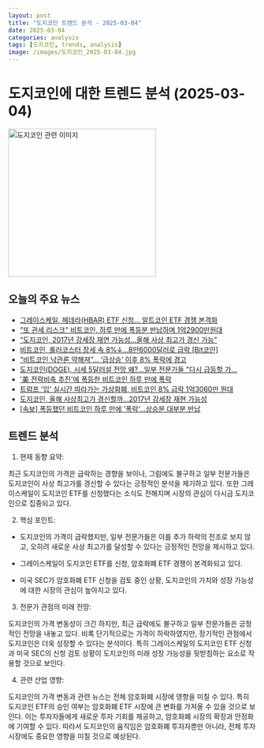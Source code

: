 ```yaml
---
layout: post
title: "도지코인 트렌드 분석 - 2025-03-04"
date: 2025-03-04
categories: analysis
tags: [도지코인, trends, analysis]
image: /images/도지코인_2025-03-04.jpg
---
```


# 도지코인에 대한 트렌드 분석 (2025-03-04)

<img src="https://nan0silver.github.io/auto_monitoring/images/도지코인_2025-03-04.jpg" alt="도지코인 관련 이미지" width="300">

## 오늘의 주요 뉴스

- [그레이스케일, 헤데라(HBAR) ETF 신청… 알트코인</b> ETF 경쟁 본격화](http://coinreaders.com/148743)
- [&quot;또 관세 리스크&quot; 비트코인</b>, 하루 만에 폭등분 반납하며 1억2900만원대](https://www.newsis.com/view/NISX20250304_0003084802)
- [“도지코인</b>, 2017년 강세장 재연 가능성...올해 사상 최고가 경신 가능”](http://www.g-enews.com/ko-kr/news/article/news_all/202503040937273720e7e8286d56_1/article.html)
- [비트코인</b>, 롤러코스터 장세 속 8%↓…8만6000달러로 급락 [Bit코인</b>]](https://www.etoday.co.kr/news/view/2449470)
- [“비트코인</b> 낙관론 약해져”… ‘급상승’ 이후 8% 폭락에 경고](https://www.kmib.co.kr/article/view.asp?arcid=0027823364&code=61131111&cp=nv)
- [도지코인</b>(DOGE), 시세 5달러설 전망 왜?…일부 전문가들 &quot;다시 급등할 가...](https://www.cbci.co.kr/news/articleView.html?idxno=488164)
- ['美 전략비축 추진'에 폭등한 비트코인</b> 하루 만에 폭락](https://www.joongang.co.kr/article/25317960)
- [트럼프 '입' 실시간 따라가는 가상화폐, 비트코인</b> 8% 급락 1억3060만 원대](https://www.businesspost.co.kr/BP?command=article_view&num=385499)
- [도지코인</b>, 올해 사상최고가 경신할까...2017년 강세장 재현 가능성](http://coinreaders.com/148731)
- [[속보] 폭등했던 비트코인</b> 하루 만에 '폭락'…상승분 대부분 반납](http://www.kado.net/news/articleView.html?idxno=1296518)

## 트렌드 분석

1. 현재 동향 요약: 

최근 도지코인의 가격은 급락하는 경향을 보이나, 그럼에도 불구하고 일부 전문가들은 도지코인이 사상 최고가를 경신할 수 있다는 긍정적인 분석을 제기하고 있다. 또한 그레이스케일이 도지코인 ETF를 신청했다는 소식도 전해지며 시장의 관심이 다시금 도지코인으로 집중되고 있다.



2. 핵심 포인트: 

- 도지코인의 가격이 급락했지만, 일부 전문가들은 이를 추가 하락의 전조로 보지 않고, 오히려 새로운 사상 최고가를 달성할 수 있다는 긍정적인 전망을 제시하고 있다.

- 그레이스케일이 도지코인 ETF를 신청, 암호화폐 ETF 경쟁이 본격화되고 있다.

- 미국 SEC가 암호화폐 ETF 신청을 검토 중인 상황, 도지코인의 가치와 성장 가능성에 대한 시장의 관심이 높아지고 있다.



3. 전문가 관점의 미래 전망: 

도지코인의 가격 변동성이 크긴 하지만, 최근 급락에도 불구하고 일부 전문가들은 긍정적인 전망을 내놓고 있다. 비록 단기적으로는 가격이 하락하였지만, 장기적인 관점에서 도지코인은 더욱 성장할 수 있다는 분석이다. 특히 그레이스케일의 도지코인 ETF 신청과 미국 SEC의 신청 검토 상황이 도지코인의 미래 성장 가능성을 뒷받침하는 요소로 작용할 것으로 보인다.



4. 관련 산업 영향: 

도지코인의 가격 변동과 관련 뉴스는 전체 암호화폐 시장에 영향을 미칠 수 있다. 특히 도지코인 ETF의 승인 여부는 암호화폐 ETF 시장에 큰 변화를 가져올 수 있을 것으로 보인다. 이는 투자자들에게 새로운 투자 기회를 제공하고, 암호화폐 시장의 확장과 안정화에 기여할 수 있다. 따라서 도지코인의 움직임은 암호화폐 투자자뿐만 아니라, 전체 투자 시장에도 중요한 영향을 미칠 것으로 예상된다.